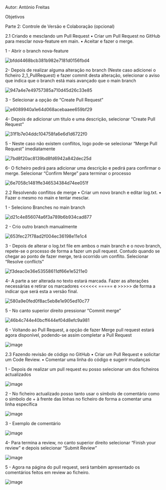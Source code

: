 Autor: António Freitas


Objetivos



Parte 2: Controle de Versão e Colaboração (opcional)

2.1 Criando e mesclando um Pull Request
• Criar um Pull Request no GitHub para mesclar nova-feature em main.
• Aceitar e fazer o merge.


1 - Abrir o branch nova-feature

![bfdd4468bcb381b982e7181d0156fbd4](https://github.com/user-attachments/assets/cb88eaf5-1ecc-4d24-94c5-e12b930ed6ad)



2- Depois de realizar alguma alteração no branch (Neste caso adicionei o ficheiro 2_1_PullRequest) e fazer commit desta alteração, selecionar o aviso que indica que o branch está mais avançado que o main branch

![947a4e7e49757385a710d45d26c33e85](https://github.com/user-attachments/assets/313ec108-c861-4ced-8c4d-e746c0600a2b)


3 - Selecionar a opção de “Create Pull Request” 

![e6089940a1e64d068acebaaee659bf29](https://github.com/user-attachments/assets/a98a4b83-303a-4bd8-a981-6024e73ff070)






4- Depois de adicionar um titulo e uma descrição, selecionar “Create Pull Request” 

![31f1b7e04ddc104758fa6e6d1d6722f0](https://github.com/user-attachments/assets/37b8cacc-2d9d-47f0-a6a9-83f9dba2407c)

5 - Neste caso não existem conflitos, logo pode-se selecionar “Merge Pull Request” imediatamente


![7bd8f20ac8139bd8fd6942a842dec25d](https://github.com/user-attachments/assets/06737b75-bdfa-46b5-ad36-ae7b5c07f306)


6- O ficheiro pedirá para adicionar uma descrição e pedirá para confirmar o merge. Selecionar “Confirm Merge” para terminar o processo

![6e7058c1481ffe346534384d74ee051f](https://github.com/user-attachments/assets/0e043cbb-3fbc-4eb4-b8c4-0444a2f6c0a6)


2.2 Resolvendo conflitos de merge
• Criar um novo branch e editar log.txt.
• Fazer o mesmo no main e tentar mesclar.

1 - Seleciono Branches no main branch

![d21c4e856074a6f3a789b6b934cad877](https://github.com/user-attachments/assets/1e01d0fd-c2c8-4b84-a03b-d42ec4295063)








2 - Crio outro branch manualmente

![653fec27f78ad2f004ec36198e11e1c4](https://github.com/user-attachments/assets/b59830e2-9866-48fc-a7c4-943c1e0da43c)



3 - Depois de alterar o log.txt file em ambos o main branch e o novo branch, repete-se o processo de forma a fazer um pull request. Contudo quando se chegar ao ponto de fazer merge, terá ocorrido um conflito. 
Selecionar “Resolve conflicts”

![f3deac0e36e53558611df66e1e5211e0](https://github.com/user-attachments/assets/2a838f67-a87b-4e17-b7f7-4340cbafd4da)


4- A parte a ser alterada no texto estará marcada. Fazer as alterações necessárias e retirar os marcadores <<<<<< ===== e >>>>> de forma a indicar que será esta a versão final.

![580a9e0fed0f8ac5eb8e1e905ed10c77](https://github.com/user-attachments/assets/e85477ee-5097-4a97-998a-e39931715404)



5 - No canto superior direito pressionar “Commit merge”

![46b4c744e40bcff444ef04d8efc9a981](https://github.com/user-attachments/assets/8e83407b-6134-4dfa-a081-2717436b67b7)

6 - Voltando ao Pull Request, a opção de fazer Merge pull request estará agora disponível, podendo-se assim completar a Pull Request


![image](https://github.com/user-attachments/assets/30ccf49f-a424-4dea-8502-5dc685a1eaca)




2.3 Fazendo revisão de código no GitHub
• Criar um Pull Request e solicitar um Code Review.
• Comentar uma linha do código e sugerir mudanças



1 - Depois de realizar um pull request eu posso selecionar um dos ficheiros actualizados

![image](https://github.com/user-attachments/assets/177db68b-d874-45df-b0f8-4973ac18e1c5)


2 - No ficheiro actualizado posso tanto usar o símbolo de comentário como o simbolo de + à frente das linhas no ficheiro de forma a comentar uma linha específica

![image](https://github.com/user-attachments/assets/0b89fc45-26ee-40d6-9234-4d7ceece57f9)





3 - Exemplo de comentário

![image](https://github.com/user-attachments/assets/55591f10-b6a1-402c-8dc1-131c9b0d893f)



4- Para termina a review, no canto superior direito selecionar “Finish your review” e depois selecionar “Submit Review”

![image](https://github.com/user-attachments/assets/118e7562-7f9b-498d-8f76-4da794d4a87a)

5 - Agora na página do pull request, será também apresentado os comentários feitos em review ao ficheiro.

![image](https://github.com/user-attachments/assets/b8297dd4-c1e6-4490-b41a-984fed47dd2a)










